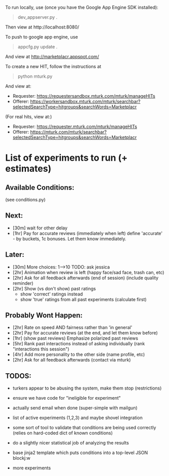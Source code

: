 To run locally, use (once you have the Google App Engine SDK installed):

> dev_appserver.py . 

Then view at http://localhost:8080/

To push to google app engine, use

> appcfg.py update .

And view at http://marketplacr.appspot.com/

To create a new HIT, follow the instructions at 

> python mturk.py 

And view at:

- Requester: https://requestersandbox.mturk.com/mturk/manageHITs
- Offerer: https://workersandbox.mturk.com/mturk/searchbar?selectedSearchType=hitgroups&searchWords=Marketplacr

(For real hits, view at:)
- Requester: https://requester.mturk.com/mturk/manageHITs
- Offerer: https://mturk.com/mturk/searchbar?selectedSearchType=hitgroups&searchWords=Marketplacr

List of experiments to run (+ estimates)
===========================

Available Conditions:
---------------------
(see conditions.py)

Next:
----
- [30m] wait for other delay
- [1hr] Pay for accurate reviews (immediately when left) define 'accurate' - by buckets, 1c bonuses. Let them know immediately.

Later:
------
- [30m] More choices: 1-->10 TODO: ask jessica
- [2hr] Animation when review is left (happy face/sad face, trash can, etc)
- [2hr] Ask for all feedback afterwards (end of session) (include quality reminder)
- [2hr] Show (vs don't show) past ratings
    - show 'correct' ratings instead
    - show 'true' ratings from all past experiments (calculate first)

Probably Wont Happen:
---------------------
- [2hr] Rate on speed AND fairness rather than 'in general'
- [2hr] Pay for accurate reviews (at the end, and let them know before)
- [1hr] (show past reviews) Emphasize polarized past reviews
- [5hr] Rank past interactions instead of asking individually (rank "interactions this session")
- [4hr] Add more personality to the other side (name profile, etc)
- [2hr] Ask for all feedback afterwards (contact via mturk)





TODOS:
-----
 - turkers appear to be abusing the system, make them stop (restrictions)
 - ensure we have code for "ineligible for experiment"
 - actually send email when done (super-simple with mailgun)
 - list of active experiments (1,2,3) and maybe shovel integration 

 - some sort of tool to validate that conditions are being used correctly (relies on hard-coded dict of known conditions)
 - do a slightly nicer statistical job of analyzing the results 
 - base jinja2 template which puts conditions into a top-level JSON blockj:w
 - more experiments
